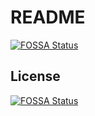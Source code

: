 # README

[![FOSSA Status](https://app.fossa.com/api/projects/git%2Bgithub.com%2FPaul-16098%2Fvs_code.svg?type=shield)](https://app.fossa.com/projects/git%2Bgithub.com%2FPaul-16098%2Fvs_code?ref=badge_shield)

## License

[![FOSSA Status](https://app.fossa.com/api/projects/git%2Bgithub.com%2FPaul-16098%2Fvs_code.svg?type=large)](https://app.fossa.com/projects/git%2Bgithub.com%2FPaul-16098%2Fvs_code?ref=badge_large)
